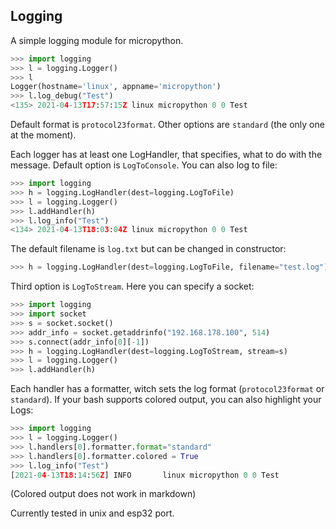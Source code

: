 ## Logging

A simple logging module for micropython.

```python
>>> import logging
>>> l = logging.Logger()
>>> l
Logger(hostname='linux', appname='micropython')
>>> l.log_debug("Test")
<135> 2021-04-13T17:57:15Z linux micropython 0 0 Test
```

Default format is `protocol23format`. Other options are `standard` (the only one at the moment).

Each logger has at least one LogHandler, that specifies, what to do with the message. Default option is `LogToConsole`. You can also log to file:

```python
>>> import logging
>>> h = logging.LogHandler(dest=logging.LogToFile)
>>> l = logging.Logger()
>>> l.addHandler(h)
>>> l.log_info("Test")
<134> 2021-04-13T18:03:04Z linux micropython 0 0 Test
```

The default filename is `log.txt` but can be changed in constructor:

```python
>>> h = logging.LogHandler(dest=logging.LogToFile, filename="test.log")
```

Third option is `LogToStream`. Here you can specify a socket:

```python
>>> import logging
>>> import socket
>>> s = socket.socket()
>>> addr_info = socket.getaddrinfo("192.168.178.100", 514)
>>> s.connect(addr_info[0][-1])
>>> h = logging.LogHandler(dest=logging.LogToStream, stream=s)
>>> l = logging.Logger()
>>> l.addHandler(h)
```

Each handler has a formatter, witch sets the log format (`protocol23format` or `standard`). If your bash supports colored output, you can also highlight your Logs:

```python
>>> import logging
>>> l = logging.Logger()
>>> l.handlers[0].formatter.format="standard"
>>> l.handlers[0].formatter.colored = True
>>> l.log_info("Test")
[2021-04-13T18:14:56Z] INFO       linux micropython 0 0 Test
```
(Colored output does not work in markdown)

Currently tested in unix and esp32 port.